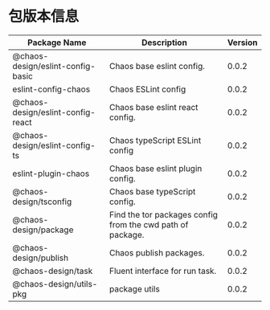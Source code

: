 # 包版本信息

| Package Name | Description | Version    |
|--------------|------------|------------|
| @chaos-design/eslint-config-basic | Chaos base eslint config. | 0.0.2 |
| eslint-config-chaos | Chaos ESLint config | 0.0.2 |
| @chaos-design/eslint-config-react | Chaos base eslint react config. | 0.0.2 |
| @chaos-design/eslint-config-ts | Chaos typeScript ESLint config | 0.0.2 |
| eslint-plugin-chaos | Chaos base eslint plugin config. | 0.0.2 |
| @chaos-design/tsconfig | Chaos base typeScript config. | 0.0.2 |
| @chaos-design/package | Find the tor packages config from the cwd path of package. | 0.0.2 |
| @chaos-design/publish | Chaos publish packages. | 0.0.2 |
| @chaos-design/task | Fluent interface for run task. | 0.0.2 |
| @chaos-design/utils-pkg | package utils | 0.0.2 |
